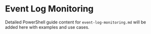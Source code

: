 # Event Log Monitoring

Detailed PowerShell guide content for `event-log-monitoring.md` will be added here with examples and use cases.